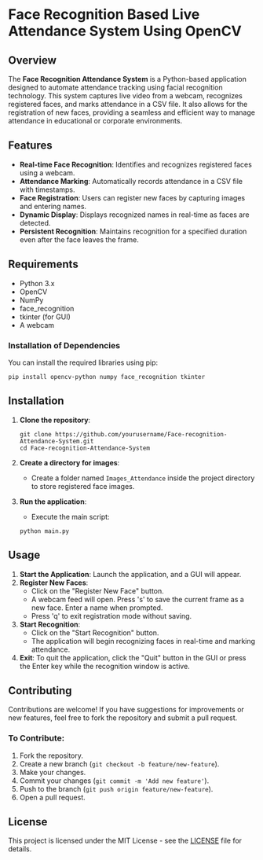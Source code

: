 # Face Recognition Based Live Attendance System Using OpenCV

## Overview
The **Face Recognition Attendance System** is a Python-based application designed to automate attendance tracking using facial recognition technology. This system captures live video from a webcam, recognizes registered faces, and marks attendance in a CSV file. It also allows for the registration of new faces, providing a seamless and efficient way to manage attendance in educational or corporate environments.

## Features
- **Real-time Face Recognition**: Identifies and recognizes registered faces using a webcam.
- **Attendance Marking**: Automatically records attendance in a CSV file with timestamps.
- **Face Registration**: Users can register new faces by capturing images and entering names.
- **Dynamic Display**: Displays recognized names in real-time as faces are detected.
- **Persistent Recognition**: Maintains recognition for a specified duration even after the face leaves the frame.

## Requirements
- Python 3.x
- OpenCV
- NumPy
- face_recognition
- tkinter (for GUI)
- A webcam

### Installation of Dependencies
You can install the required libraries using pip:

```
pip install opencv-python numpy face_recognition tkinter
```

## Installation
1. **Clone the repository**:

   ```
   git clone https://github.com/yourusername/Face-recognition-Attendance-System.git
   cd Face-recognition-Attendance-System
   ```

2. **Create a directory for images**:
   - Create a folder named `Images_Attendance` inside the project directory to store registered face images.

3. **Run the application**:
   - Execute the main script:
   ```
   python main.py
   ```
  
## Usage
1. **Start the Application**: Launch the application, and a GUI will appear.
2. **Register New Faces**:
   - Click on the "Register New Face" button.
   - A webcam feed will open. Press 's' to save the current frame as a new face. Enter a name when prompted.
   - Press 'q' to exit registration mode without saving.
3. **Start Recognition**:
   - Click on the "Start Recognition" button.
   - The application will begin recognizing faces in real-time and marking attendance.
4. **Exit**: To quit the application, click the "Quit" button in the GUI or press the Enter key while the recognition window is active.

## Contributing
Contributions are welcome! If you have suggestions for improvements or new features, feel free to fork the repository and submit a pull request. 

### To Contribute:
1. Fork the repository.
2. Create a new branch (`git checkout -b feature/new-feature`).
3. Make your changes.
4. Commit your changes (`git commit -m 'Add new feature'`).
5. Push to the branch (`git push origin feature/new-feature`).
6. Open a pull request.

## License
This project is licensed under the MIT License - see the [LICENSE](LICENSE) file for details.
